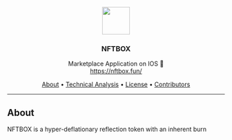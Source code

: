 <p align="center">
  <img src="https://nftbox.fun/coin_icon.png" width="64" />
  <br/>
  <h3 align="center">NFTBOX</h3>
</p>
<p align="center">
  <span align="center">Marketplace Application on IOS 🚀</span>
  <br/>
  <a href ="https://nftbox.fun/" target="_blank">https://nftbox.fun/</a>
</p>

<p align="center">
  <a href="#about">About</a>
  •
  <a href="#commands">Technical Analysis</a>
  •
  <a href="#license">License</a>
  •
  <a href="#contributors">Contributors</a>
</p>

---

## About

<p>NFTBOX is a hyper-deflationary reflection token with an inherent burn</p>

